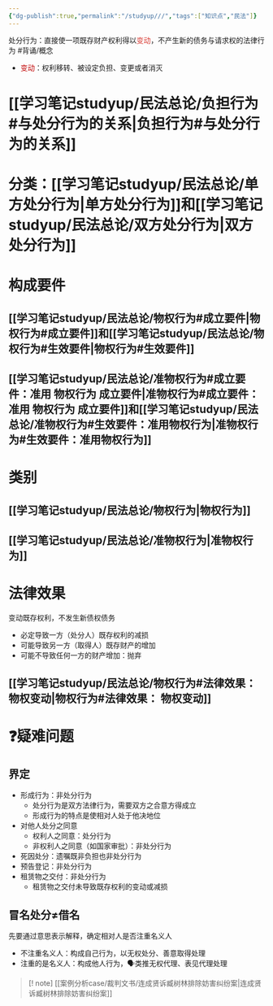 ```yaml
---
{"dg-publish":true,"permalink":"/studyup///","tags":["知识点","民法"]}
---
```


处分行为：直接使一项既存财产权利得以<font color="#d83931">变动</font>，不产生新的债务与请求权的法律行为 #背诵/概念 
- <font color="#c00000">变动</font>：权利移转、被设定负担、变更或者消灭
# [[学习笔记studyup/民法总论/负担行为#与处分行为的关系\|负担行为#与处分行为的关系]]
# 分类：[[学习笔记studyup/民法总论/单方处分行为\|单方处分行为]]和[[学习笔记studyup/民法总论/双方处分行为\|双方处分行为]]
# 构成要件
## [[学习笔记studyup/民法总论/物权行为#成立要件\|物权行为#成立要件]]和[[学习笔记studyup/民法总论/物权行为#生效要件\|物权行为#生效要件]]
## [[学习笔记studyup/民法总论/准物权行为#成立要件：准用 物权行为 成立要件\|准物权行为#成立要件：准用 物权行为 成立要件]]和[[学习笔记studyup/民法总论/准物权行为#生效要件：准用物权行为\|准物权行为#生效要件：准用物权行为]]
# 类别
## [[学习笔记studyup/民法总论/物权行为\|物权行为]]
## [[学习笔记studyup/民法总论/准物权行为\|准物权行为]]
# 法律效果
变动既存权利，不发生新债权债务
- 必定导致一方（处分人）既存权利的减损
- 可能导致另一方（取得人）既存财产的增加
- 可能不导致任何一方的财产增加：抛弃
## [[学习笔记studyup/民法总论/物权行为#法律效果： 物权变动\|物权行为#法律效果： 物权变动]]
# ❓疑难问题
## 界定
- 形成行为：非处分行为
	- 处分行为是双方法律行为，需要双方之合意方得成立
	- 形成行为的特点是使相对人处于他决地位
- 对他人处分之同意
	- 权利人之同意：处分行为
	- 非权利人之同意（如国家审批）：非处分行为
- 死因处分：遗嘱既非负担也非处分行为
- 预告登记：非处分行为
- 租赁物之交付：非处分行为
	- 租赁物之交付未导致既存权利的变动或减损
## 冒名处分≠借名
先要通过意思表示解释，确定相对人是否注重名义人
- 不注重名义人：构成自己行为，以无权处分、善意取得处理
- 注重的是名义人：构成他人行为，🗣️类推无权代理、表见代理处理

>[! note] [[案例分析case/裁判文书/连成贤诉臧树林排除妨害纠纷案\|连成贤诉臧树林排除妨害纠纷案]]